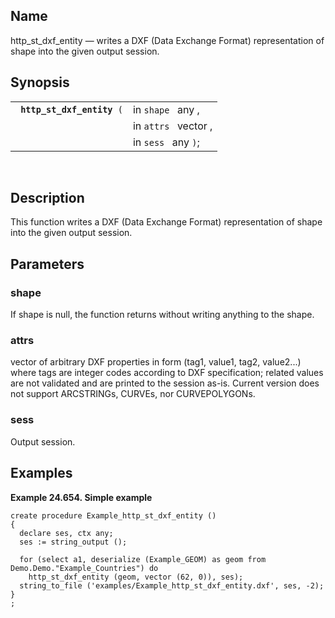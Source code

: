 <div>

<div>

</div>

<div>

## Name

http_st_dxf_entity — writes a DXF (Data Exchange Format) representation
of shape into the given output session.

</div>

<div>

## Synopsis

<div>

|                                 |                      |
|---------------------------------|----------------------|
| ` `**`http_st_dxf_entity`**` (` | in `shape ` any ,    |
|                                 | in `attrs ` vector , |
|                                 | in `sess ` any `)`;  |

<div>

 

</div>

</div>

</div>

<div>

## Description

This function writes a DXF (Data Exchange Format) representation of
shape into the given output session.

</div>

<div>

## Parameters

<div>

### shape

If shape is null, the function returns without writing anything to the
shape.

</div>

<div>

### attrs

vector of arbitrary DXF properties in form (tag1, value1, tag2,
value2...) where tags are integer codes according to DXF specification;
related values are not validated and are printed to the session as-is.
Current version does not support ARCSTRINGs, CURVEs, nor CURVEPOLYGONs.

</div>

<div>

### sess

Output session.

</div>

</div>

<div>

## Examples

<div>

**Example 24.654. Simple example**

<div>

``` screen
create procedure Example_http_st_dxf_entity ()
{
  declare ses, ctx any;
  ses := string_output ();

  for (select a1, deserialize (Example_GEOM) as geom from Demo.Demo."Example_Countries") do
    http_st_dxf_entity (geom, vector (62, 0)), ses);
  string_to_file ('examples/Example_http_st_dxf_entity.dxf', ses, -2);
}
;
```

</div>

</div>

  

</div>

</div>
